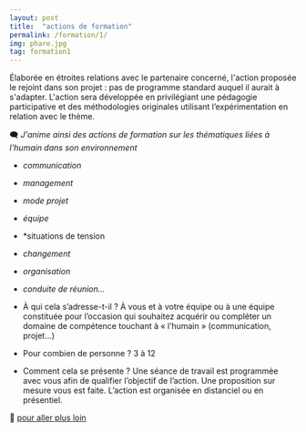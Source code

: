 ```yaml
---
layout: post
title:  "actions de formation"
permalink: /formation/1/
img: phare.jpg
tag: formation1
---
```

Élaborée en étroites relations avec le partenaire concerné, l'action proposée le rejoint dans son projet : pas de programme standard auquel il aurait à s'adapter.
L'action sera développée en privilégiant une pédagogie participative et des méthodologies originales utilisant l’expérimentation en relation avec le thème.

🗨 *J'anime ainsi des actions de formation sur les thématiques liées à l'humain dans son environnement*
- *communication*
- *management*
- *mode projet*
- *équipe*
- *situations de tension
- *changement*
- *organisation*
- *conduite de réunion...*


- À qui cela s’adresse-t-il ?
À vous et à votre équipe ou à une équipe constituée pour l’occasion qui souhaitez acquérir ou compléter un domaine de compétence touchant à « l’humain » (communication, projet...)
- Pour combien de personne ?
3 à 12
- Comment cela se présente ?
Une séance de travail est programmée avec vous afin de qualifier l’objectif de l’action.
Une proposition sur mesure vous est faite.
L’action est organisée en distanciel ou en présentiel. 

👣 [pour aller plus loin](https://acade-fr.github.io/bheema/contact/)
